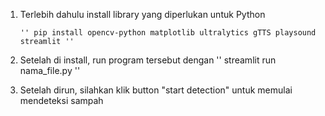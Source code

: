 1. Terlebih dahulu install library yang diperlukan untuk Python

       '' pip install opencv-python matplotlib ultralytics gTTS playsound streamlit ''
 
2. Setelah di install, run program tersebut dengan '' streamlit run nama_file.py ''
3. Setelah dirun, silahkan klik button "start detection" untuk memulai mendeteksi sampah
